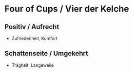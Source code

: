 # Four of Cups / Vier der Kelche

## Positiv / Aufrecht

- Zufriedenheit, Komfort

## Schattenseite / Umgekehrt

- Trägheit, Langeweile
